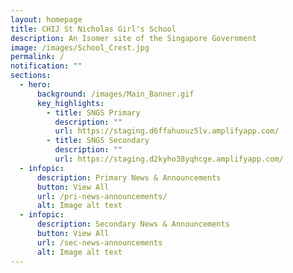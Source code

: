 ```yaml
---
layout: homepage
title: CHIJ St Nicholas Girl's School
description: An Isomer site of the Singapore Government
image: /images/School_Crest.jpg
permalink: /
notification: ""
sections:
  - hero:
      background: /images/Main_Banner.gif
      key_highlights:
        - title: SNGS Primary
          description: ""
          url: https://staging.d6ffahuouz5lv.amplifyapp.com/
        - title: SNGS Secondary
          description: ""
          url: https://staging.d2kyho38yqhcge.amplifyapp.com/
  - infopic:
      description: Primary News & Announcements
      button: View All
      url: /pri-news-announcements/
      alt: Image alt text
  - infopic:
      description: Secondary News & Announcements
      button: View All
      url: /sec-news-announcements
      alt: Image alt text
---
```

